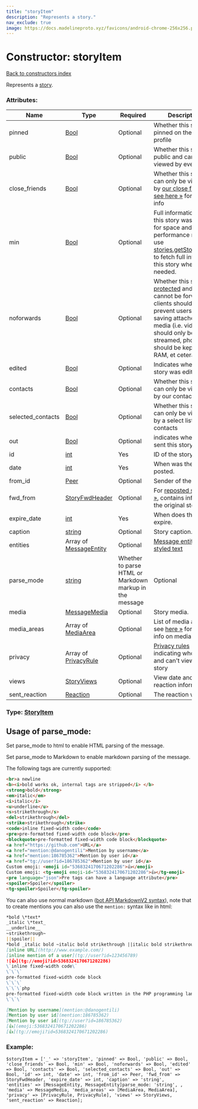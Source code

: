 ```yaml
---
title: "storyItem"
description: "Represents a story."
nav_exclude: true
image: https://docs.madelineproto.xyz/favicons/android-chrome-256x256.png
---
```

# Constructor: storyItem  
[Back to constructors index](/API_docs/constructors/index.html)



Represents a [story](https://core.telegram.org/api/stories).

### Attributes:

| Name     |    Type       | Required | Description |
|----------|---------------|----------|-------------|
|pinned|[Bool](/API_docs/types/Bool.html) | Optional|Whether this story is pinned on the user's profile|
|public|[Bool](/API_docs/types/Bool.html) | Optional|Whether this story is public and can be viewed by everyone|
|close\_friends|[Bool](/API_docs/types/Bool.html) | Optional|Whether this story can only be viewed by [our close friends, see here »](https://core.telegram.org/api/privacy) for more info|
|min|[Bool](/API_docs/types/Bool.html) | Optional|Full information about this story was omitted for space and performance reasons; use [stories.getStoriesByID](../methods/stories.getStoriesByID.html) to fetch full info about this story when and if needed.|
|noforwards|[Bool](/API_docs/types/Bool.html) | Optional|Whether this story is [protected](https://telegram.org/blog/protected-content-delete-by-date-and-more) and thus cannot be forwarded; clients should also prevent users from saving attached media (i.e. videos should only be streamed, photos should be kept in RAM, et cetera).|
|edited|[Bool](/API_docs/types/Bool.html) | Optional|Indicates whether the story was edited.|
|contacts|[Bool](/API_docs/types/Bool.html) | Optional|Whether this story can only be viewed by our contacts|
|selected\_contacts|[Bool](/API_docs/types/Bool.html) | Optional|Whether this story can only be viewed by a select list of our contacts|
|out|[Bool](/API_docs/types/Bool.html) | Optional|indicates whether we sent this story.|
|id|[int](/API_docs/types/int.html) | Yes|ID of the story.|
|date|[int](/API_docs/types/int.html) | Yes|When was the story posted.|
|from\_id|[Peer](/API_docs/types/Peer.html) | Optional|Sender of the story.|
|fwd\_from|[StoryFwdHeader](/API_docs/types/StoryFwdHeader.html) | Optional|For [reposted stories »](https://core.telegram.org/api/stories#reposting-stories), contains info about the original story.|
|expire\_date|[int](/API_docs/types/int.html) | Yes|When does the story expire.|
|caption|[string](/API_docs/types/string.html) | Optional|Story caption.|
|entities|Array of [MessageEntity](/API_docs/types/MessageEntity.html) | Optional|[Message entities for styled text](https://core.telegram.org/api/entities)|
|parse\_mode| [string](/API_docs/types/string.html) | Whether to parse HTML or Markdown markup in the message| Optional |
|media|[MessageMedia](/API_docs/types/MessageMedia.html) | Optional|Story media.|
|media\_areas|Array of [MediaArea](/API_docs/types/MediaArea.html) | Optional|List of media areas, see [here »](https://core.telegram.org/api/stories#media-areas) for more info on media areas.|
|privacy|Array of [PrivacyRule](/API_docs/types/PrivacyRule.html) | Optional|[Privacy rules](https://core.telegram.org/api/privacy) indicating who can and can't view this story|
|views|[StoryViews](/API_docs/types/StoryViews.html) | Optional|View date and reaction information|
|sent\_reaction|[Reaction](/API_docs/types/Reaction.html) | Optional|The reaction we sent.|



### Type: [StoryItem](/API_docs/types/StoryItem.html)



## Usage of parse_mode:

Set parse_mode to html to enable HTML parsing of the message.  

Set parse_mode to Markdown to enable markdown parsing of the message.  

The following tags are currently supported:

```html
<br>a newline
<b><i>bold works ok, internal tags are stripped</i> </b>
<strong>bold</strong>
<em>italic</em>
<i>italic</i>
<u>underline</u>
<s>strikethrough</s>
<del>strikethrough</del>
<strike>strikethrough</strike>
<code>inline fixed-width code</code>
<pre>pre-formatted fixed-width code block</pre>
<blockquote>pre-formatted fixed-width code block</blockquote>
<a href="https://github.com">URL</a>
<a href="mention:@danogentili">Mention by username</a>
<a href="mention:186785362">Mention by user id</a>
<a href="tg://user?id=186785362">Mention by user id</a>
Custom emoji: <emoji id="5368324170671202286">👍</emoji>
Custom emoji: <tg-emoji emoji-id="5368324170671202286">👍</tg-emoji>
<pre language="json">Pre tags can have a language attribute</pre>
<spoiler>Spoiler</spoiler>
<tg-spoiler>Spoiler</tg-spoiler>
```

You can also use normal markdown ([bot API MarkdownV2 syntax](https://core.telegram.org/bots/api#markdownv2-style)), note that to create mentions you can also use the `mention:` syntax like in html:  

```markdown
*bold \*text*
_italic \*text_
__underline__
~strikethrough~
||spoiler||
*bold _italic bold ~italic bold strikethrough ||italic bold strikethrough spoiler||~ __underline italic bold___ bold*
[inline URL](http://www.example.com/)
[inline mention of a user](tg://user?id=123456789)
![👍](tg://emoji?id=5368324170671202286)
\`inline fixed-width code\`
\`\`\`
pre-formatted fixed-width code block
\`\`\`
\`\`\`php
pre-formatted fixed-width code block written in the PHP programming language
\`\`\`

[Mention by username](mention:@danogentili)
[Mention by user id](mention:186785362)
[Mention by user id](tg://user?id=186785362)
[👍](emoji:5368324170671202286)
[👍](tg://emoji?id=5368324170671202286)
```

### Example:

```
$storyItem = ['_' => 'storyItem', 'pinned' => Bool, 'public' => Bool, 'close_friends' => Bool, 'min' => Bool, 'noforwards' => Bool, 'edited' => Bool, 'contacts' => Bool, 'selected_contacts' => Bool, 'out' => Bool, 'id' => int, 'date' => int, 'from_id' => Peer, 'fwd_from' => StoryFwdHeader, 'expire_date' => int, 'caption' => 'string', 'entities' => [MessageEntity, MessageEntity]parse_mode: 'string', , 'media' => MessageMedia, 'media_areas' => [MediaArea, MediaArea], 'privacy' => [PrivacyRule, PrivacyRule], 'views' => StoryViews, 'sent_reaction' => Reaction];
```  
